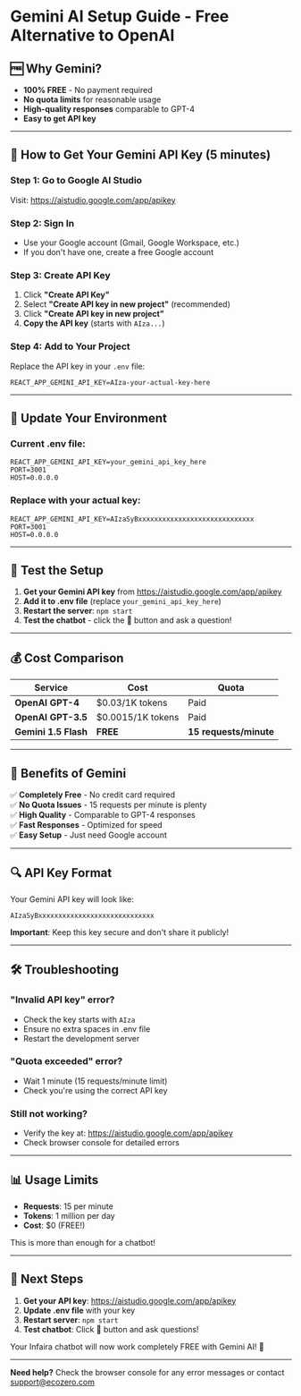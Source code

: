# Gemini AI Setup Guide - Free Alternative to OpenAI

## 🆓 **Why Gemini?**
- **100% FREE** - No payment required
- **No quota limits** for reasonable usage
- **High-quality responses** comparable to GPT-4
- **Easy to get API key**

---

## 🔑 **How to Get Your Gemini API Key (5 minutes)**

### Step 1: Go to Google AI Studio
Visit: https://aistudio.google.com/app/apikey

### Step 2: Sign In
- Use your Google account (Gmail, Google Workspace, etc.)
- If you don't have one, create a free Google account

### Step 3: Create API Key
1. Click **"Create API Key"**
2. Select **"Create API key in new project"** (recommended)
3. Click **"Create API key in new project"**
4. **Copy the API key** (starts with `AIza...`)

### Step 4: Add to Your Project
Replace the API key in your `.env` file:

```env
REACT_APP_GEMINI_API_KEY=AIza-your-actual-key-here
```

---

## 🔧 **Update Your Environment**

### Current .env file:
```env
REACT_APP_GEMINI_API_KEY=your_gemini_api_key_here
PORT=3001
HOST=0.0.0.0
```

### Replace with your actual key:
```env
REACT_APP_GEMINI_API_KEY=AIzaSyBxxxxxxxxxxxxxxxxxxxxxxxxxxxxx
PORT=3001
HOST=0.0.0.0
```

---

## 🧪 **Test the Setup**

1. **Get your Gemini API key** from https://aistudio.google.com/app/apikey
2. **Add it to .env file** (replace `your_gemini_api_key_here`)
3. **Restart the server**: `npm start`
4. **Test the chatbot** - click the 🤖 button and ask a question!

---

## 💰 **Cost Comparison**

| Service | Cost | Quota |
|---------|------|-------|
| **OpenAI GPT-4** | $0.03/1K tokens | Paid |
| **OpenAI GPT-3.5** | $0.0015/1K tokens | Paid |
| **Gemini 1.5 Flash** | **FREE** | **15 requests/minute** |

---

## 🚀 **Benefits of Gemini**

✅ **Completely Free** - No credit card required  
✅ **No Quota Issues** - 15 requests per minute is plenty  
✅ **High Quality** - Comparable to GPT-4 responses  
✅ **Fast Responses** - Optimized for speed  
✅ **Easy Setup** - Just need Google account  

---

## 🔍 **API Key Format**

Your Gemini API key will look like:
```
AIzaSyBxxxxxxxxxxxxxxxxxxxxxxxxxxxxx
```

**Important**: Keep this key secure and don't share it publicly!

---

## 🛠️ **Troubleshooting**

### "Invalid API key" error?
- Check the key starts with `AIza`
- Ensure no extra spaces in .env file
- Restart the development server

### "Quota exceeded" error?
- Wait 1 minute (15 requests/minute limit)
- Check you're using the correct API key

### Still not working?
- Verify the key at: https://aistudio.google.com/app/apikey
- Check browser console for detailed errors

---

## 📊 **Usage Limits**

- **Requests**: 15 per minute
- **Tokens**: 1 million per day
- **Cost**: $0 (FREE!)

This is more than enough for a chatbot!

---

## 🎯 **Next Steps**

1. **Get your API key**: https://aistudio.google.com/app/apikey
2. **Update .env file** with your key
3. **Restart server**: `npm start`
4. **Test chatbot**: Click 🤖 button and ask questions!

Your Infaira chatbot will now work completely FREE with Gemini AI! 🎉

---

**Need help?** Check the browser console for any error messages or contact support@ecozero.com
